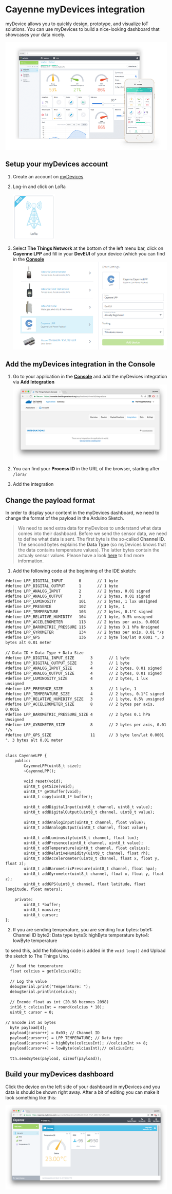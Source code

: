 # Cayenne myDevices integration

myDevice allows you to quickly design, prototype, and visualize IoT solutions. You can use myDevices to build a nice-looking dashboard that showcases your data nicely.

![myDevices-dashboard](media/dashboard-mydevices.png)

## Setup your myDevices account

1.  Create an account on [myDevices](https://mydevices.com/)
2.  Log-in and click on LoRa
	
	<img src="media/myDevices-lora.png" width="130">
3.  Select **The Things Network** at the bottom of the left menu bar, click on **Cayenne LPP** and fill in your **DevEUI** of your device (which you can find in the [**Console**](https://console.thethingsnetwork.org/applications)
	![add-device](media/cayenne-add-device.png)

## Add the myDevices integration in the Console

1.  Go to your application in the [**Console**](https://console.thethingsnetwork.org/applications) and add the myDevices integration via **Add Integration**
	![myDevices-dashboard](media/integrations.png) 

2.  You can find your **Process ID** in the URL of the browser, starting after `/lora/`
3.  Add the integration

## Change the payload format 
In order to display your content in the myDevices dashboard, we need to change the format of the payload in the Arduino Sketch.

> We need to send extra data for myDevices to understand what data comes into their dashboard. Before we send the sensor data, we need to define what data is sent. The first byte is the so-called **Channel ID**. The sencond bytes explains the **Data Type** (so myDevices knows that the data contains temperature values). The latter bytes contain the actualy sensor values.
 Please have a look [here](https://mydevices.com/cayenne/docs/#lora-cayenne-low-power-payload) to find more information.
 
 
1.  Add the following code at the beginning of the IDE sketch:
```
#define LPP_DIGITAL_INPUT       0       // 1 byte
#define LPP_DIGITAL_OUTPUT      1       // 1 byte
#define LPP_ANALOG_INPUT        2       // 2 bytes, 0.01 signed
#define LPP_ANALOG_OUTPUT       3       // 2 bytes, 0.01 signed
#define LPP_LUMINOSITY          101     // 2 bytes, 1 lux unsigned
#define LPP_PRESENCE            102     // 1 byte, 1
#define LPP_TEMPERATURE         103     // 2 bytes, 0.1°C signed
#define LPP_RELATIVE_HUMIDITY   104     // 1 byte, 0.5% unsigned
#define LPP_ACCELEROMETER       113     // 2 bytes per axis, 0.001G
#define LPP_BAROMETRIC_PRESSURE 115     // 2 bytes 0.1 hPa Unsigned
#define LPP_GYROMETER           134     // 2 bytes per axis, 0.01 °/s
#define LPP_GPS                 136     // 3 byte lon/lat 0.0001 °, 3 bytes alt 0.01 meter

// Data ID + Data Type + Data Size
#define LPP_DIGITAL_INPUT_SIZE       3       // 1 byte
#define LPP_DIGITAL_OUTPUT_SIZE      3       // 1 byte
#define LPP_ANALOG_INPUT_SIZE        4       // 2 bytes, 0.01 signed
#define LPP_ANALOG_OUTPUT_SIZE       4       // 2 bytes, 0.01 signed
#define LPP_LUMINOSITY_SIZE          4       // 2 bytes, 1 lux unsigned
#define LPP_PRESENCE_SIZE            3       // 1 byte, 1
#define LPP_TEMPERATURE_SIZE         4       // 2 bytes, 0.1°C signed
#define LPP_RELATIVE_HUMIDITY_SIZE   3       // 1 byte, 0.5% unsigned
#define LPP_ACCELEROMETER_SIZE       8       // 2 bytes per axis, 0.001G
#define LPP_BAROMETRIC_PRESSURE_SIZE 4       // 2 bytes 0.1 hPa Unsigned
#define LPP_GYROMETER_SIZE           8       // 2 bytes per axis, 0.01 °/s
#define LPP_GPS_SIZE                 11      // 3 byte lon/lat 0.0001 °, 3 bytes alt 0.01 meter


class CayenneLPP {
    public:
        CayenneLPP(uint8_t size);
        ~CayenneLPP();
        
        void reset(void);
        uint8_t getSize(void);
        uint8_t* getBuffer(void);
        uint8_t copy(uint8_t* buffer);
        
        uint8_t addDigitalInput(uint8_t channel, uint8_t value);
        uint8_t addDigitalOutput(uint8_t channel, uint8_t value);

        uint8_t addAnalogInput(uint8_t channel, float value);
        uint8_t addAnalogOutput(uint8_t channel, float value);

        uint8_t addLuminosity(uint8_t channel, float lux);
        uint8_t addPresence(uint8_t channel, uint8_t value);
        uint8_t addTemperature(uint8_t channel, float celsius);
        uint8_t addRelativeHumidity(uint8_t channel, float rh);
        uint8_t addAccelerometer(uint8_t channel, float x, float y, float z);
        uint8_t addBarometricPressure(uint8_t channel, float hpa);
        uint8_t addGyrometer(uint8_t channel, float x, float y, float z);
        uint8_t addGPS(uint8_t channel, float latitude, float longitude, float meters);
    
    private:
        uint8_t *buffer;
        uint8_t maxsize;
        uint8_t cursor;  
};
```

2.  If you are sending temperature, you are sending four bytes:
	byte1: Channel ID
	byte2: Data type
	byte3: highByte temperature
	byte4: lowByte temperature
	
  to send this, add the following code is added in the `void loop()` and Upload the sketch to The Things Uno.

```
  // Read the temperature
  float celcius = getCelcius(A2);

  // Log the value
  debugSerial.print("Temperature: ");
  debugSerial.println(celcius);

  // Encode float as int (20.98 becomes 2098)
  int16_t celciusInt = round(celcius * 10);
  uint8_t cursor = 0;

// Encode int as bytes
  byte payload[4];
  payload[cursor++] = 0x03; // Channel ID
  payload[cursor++] = LPP_TEMPERATURE; // Data type
  payload[cursor++] = highByte(celciusInt); //celciusInt >> 8;
  payload[cursor++] = lowByte(celciusInt);// celciusInt;
  
  ttn.sendBytes(payload, sizeof(payload));
```

## Build your myDevices dashboard
Click the device on the left side of your dashboard in myDevices and you data is should be shown right away. After a bit of editing you can make it look something like this:

![myDevices-dashboard](media/mydevices-data.png) 

